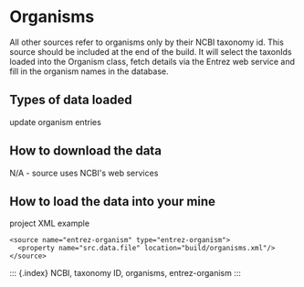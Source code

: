 # Organisms

All other sources refer to organisms only by their NCBI taxonomy id. This source should be included at the end of the build. It will select the taxonIds loaded into the Organism class, fetch details via the Entrez web service and fill in the organism names in the database.

## Types of data loaded

update organism entries

## How to download the data

N/A - source uses NCBI\'s web services

## How to load the data into your mine

project XML example

```text
<source name="entrez-organism" type="entrez-organism">
  <property name="src.data.file" location="build/organisms.xml"/>
</source>
```

::: {.index} NCBI, taxonomy ID, organisms, entrez-organism :::

